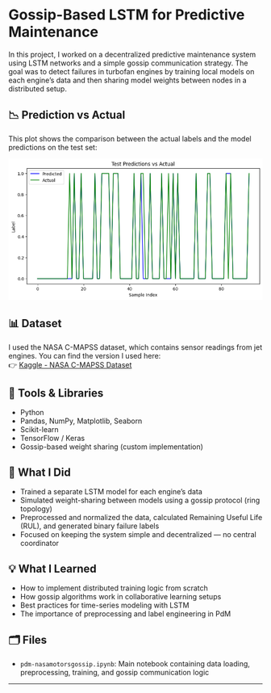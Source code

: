 # Gossip-Based LSTM for Predictive Maintenance

In this project, I worked on a decentralized predictive maintenance system using LSTM networks and a simple gossip communication strategy. The goal was to detect failures in turbofan engines by training local models on each engine’s data and then sharing model weights between nodes in a distributed setup.

## 📉 Prediction vs Actual

This plot shows the comparison between the actual labels and the model predictions on the test set:

![Prediction Comparison](comparison.png)


## 📊 Dataset
I used the NASA C-MAPSS dataset, which contains sensor readings from jet engines. You can find the version I used here:  
👉 [Kaggle - NASA C-MAPSS Dataset](https://www.kaggle.com/datasets/maternusherold/pred-maintanance-data)

## 🔧 Tools & Libraries
- Python  
- Pandas, NumPy, Matplotlib, Seaborn  
- Scikit-learn  
- TensorFlow / Keras  
- Gossip-based weight sharing (custom implementation)

## 🚀 What I Did
- Trained a separate LSTM model for each engine’s data  
- Simulated weight-sharing between models using a gossip protocol (ring topology)  
- Preprocessed and normalized the data, calculated Remaining Useful Life (RUL), and generated binary failure labels  
- Focused on keeping the system simple and decentralized — no central coordinator

## 💡 What I Learned
- How to implement distributed training logic from scratch  
- How gossip algorithms work in collaborative learning setups  
- Best practices for time-series modeling with LSTM  
- The importance of preprocessing and label engineering in PdM

## 🗂️ Files
- `pdm-nasamotorsgossip.ipynb`: Main notebook containing data loading, preprocessing, training, and gossip communication logic

---


